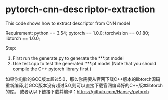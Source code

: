 # pytorch-cnn-descriptor-extraction
This code shows how to extract descriptor from CNN model

Requirement:
python == 3.54;
pytorch == 1.0.0;
torchvision == 0.1.80;
libtorch == 1.0.0;

Step:
1. First run the generate.py to generate the ***.pt model
2. Use test.cpp to test the generated ***.pt model (Note that you should compile the C++ pytorch library first.)

如果你电脑的GCC版本超过5.0，那么你需要从官网下载C++版本的libtorch源码重新编译,若GCC版本没有超过5.0,则可以直接下载官网编译好的C++版本libtorch的库。 或者从以下链接下载并编译：https://github.com/Hansry/pytorch
